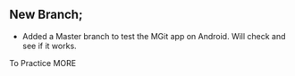 ## New Branch; 

- Added a Master branch to test the MGit app on Android. Will check and see if it works.

To Practice MORE
